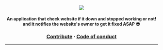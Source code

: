 <br>
<br>
<br>
<p align="center">
  <img src="https://github.com/mouadTaoussi/checkwebsite/blob/master/wc-front-end/src/assets/LogoOfReadme.svg"/>
</p>
<!-- <p align="center">
  <img src="https://github.com/mouadTaoussi/checkwebsite/blob/master/wc-front-end/src/assets/DashboardPreviewOfReadme.svg"/>
</p> -->

<h4 align="center">
	<strong>An application that check website if it down and stopped working or not!<br> and it notifies the website's owner to get it fixed ASAP 😎</strong>
</h4>

<h3 align="center">
  <a href="https://github.com/mouadTaoussi/checkwebsite/blob/master/CONTRIBUTING.md">Contribute</a>
  <span> · </span>
  <a href="https://github.com/mouadTaoussi/checkwebsite/blob/master/CODE_OF_CONDUCT.md">Code of conduct</a>
</h3>

---
